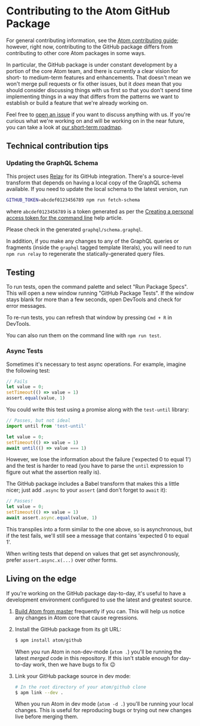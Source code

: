 # Contributing to the Atom GitHub Package

For general contributing information, see the [Atom contributing guide](https://github.com/atom/atom/blob/master/CONTRIBUTING.md); however, right now, contributing to the GitHub package differs from contributing to other core Atom packages in some ways.

In particular, the GitHub package is under constant development by a portion of the core Atom team, and there is currently a clear vision for short- to medium-term features and enhancements. That doesn't mean we won't merge pull requests or fix other issues, but it *does* mean that you should consider discussing things with us first so that you don't spend time implementing things in a way that differs from the patterns we want to establish or build a feature that we're already working on.

Feel free to [open an issue](https://github.com/atom/github/issues) if you want to discuss anything with us. If you're curious what we're working on and will be working on in the near future, you can take a look at [our short-term roadmap](https://github.com/atom/github/projects/8).

## Technical contribution tips

### Updating the GraphQL Schema

This project uses [Relay](https://github.com/facebook/relay) for its GitHub integration. There's a source-level transform that depends on having a local copy of the GraphQL schema available. If you need to update the local schema to the latest version, run

```bash
GITHUB_TOKEN=abcdef0123456789 npm run fetch-schema
```

where `abcdef0123456789` is a token generated as per the [Creating a personal access token for the command line](https://help.github.com/articles/creating-a-personal-access-token-for-the-command-line/) help article.

Please check in the generated `graphql/schema.graphql`.

In addition, if you make any changes to any of the GraphQL queries or fragments (inside the `graphql` tagged template literals), you will need to run `npm run relay` to regenerate the statically-generated query files.

## Testing

To run tests, open the command palette and select "Run Package Specs". This will open a new window running "GitHub Package Tests". If the window stays blank for more than a few seconds, open DevTools and check for error messages.

To re-run tests, you can refresh that window by pressing `Cmd + R` in DevTools.

You can also run them on the command line with `npm run test`.

### Async Tests

Sometimes it's necessary to test async operations. For example, imagine the following test:

```javascript
// Fails
let value = 0;
setTimeout(() => value = 1)
assert.equal(value, 1)
```

You could write this test using a promise along with the `test-until` library:

```javascript
// Passes, but not ideal
import until from 'test-until'

let value = 0;
setTimeout(() => value = 1)
await until(() => value === 1)
```

However, we lose the information about the failure ('expected 0 to equal 1') and the test is harder to read (you have to parse the `until` expression to figure out what the assertion really is).

The GitHub package includes a Babel transform that makes this a little nicer; just add `.async` to your `assert` (and don't forget to `await` it):

```javascript
// Passes!
let value = 0;
setTimeout(() => value = 1)
await assert.async.equal(value, 1)
```

This transpiles into a form similar to the one above, so is asynchronous, but if the test fails, we'll still see a message that contains 'expected 0 to equal 1'.

When writing tests that depend on values that get set asynchronously, prefer `assert.async.x(...)` over other forms.

## Living on the edge

If you're working on the GitHub package day-to-day, it's useful to have a development environment configured to use the latest and greatest source.

1. [Build Atom from master](https://github.com/atom/atom/tree/master/docs/build-instructions) frequently if you can. This will help us notice any changes in Atom core that cause regressions.
2. Install the GitHub package from its git URL:

   ```sh
   $ apm install atom/github
   ```

   When you run Atom in non-dev-mode (`atom .`) you'll be running the latest _merged_ code in this repository. If this isn't stable enough for day-to-day work, then we have bugs to fix :wink:
3. Link your GitHub package source in dev mode:

   ```sh
   # In the root directory of your atom/github clone
   $ apm link --dev .
   ```

   When you run Atom in dev mode (`atom -d .`) you'll be running your local changes. This is useful for reproducing bugs or trying out new changes live before merging them.
